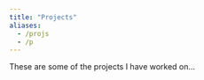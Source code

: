 ```yaml
---
title: "Projects"
aliases:
  - /projs
  - /p
---
```


These are some of the projects I have worked on...
